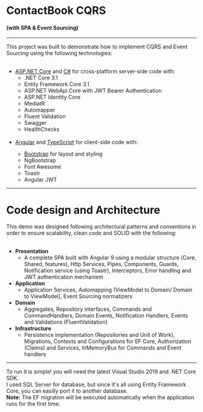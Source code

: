 # ContactBook CQRS  
<h4> (with SPA & Event Sourcing)</h4>

<hr>
This project was built to demonstrate how to implement CQRS and Event Sourcing using the following technologies:<br /><br />

<ul>
  <li>
    <a href='https://get.asp.net/'>ASP.NET Core</a> and <a href='https://msdn.microsoft.com/en-us/library/67ef8sbd.aspx'>C#</a>
    for cross-platform server-side code with:
    <ul>
      <li>.NET Core 3.1</li>
      <li>Entity Framework Core 3.1</li>
      <li>ASP.NET WebApi Core with JWT Bearer Authentication</li>
      <li>ASP.NET Identity Core</li>
      <li>MediatR</li>
      <li>Automapper</li>
      <li>Fluent Validation</li>
      <li>Swagger</li>
      <li>HealthChecks</li>
    </ul>
  </li><br>
  <li><a href='https://angular.io/' target="_blank">Angular</a> and <a href='http://www.typescriptlang.org/' target="_blank">
    TypeScript</a> for client-side code with:</li>
    <ul>
      <li><a href='http://getbootstrap.com/'>Bootstrap</a> for layout and styling</li>
      <li>NgBootstrap</li>
      <li>Font Awesome</li>
      <li>Toastr</li>
      <li>Angular JWT</li>
    </ul>
</ul>

<hr>

  <h1> Code design and Architecture </h1>
This demo was designed following architectural patterns and conventions in order to ensure scalability, clean code and SOLID with the following:
<br><br>
<ul>
  <li>
    <b>Presentation</b>
    <ul>
      <li>
        A complete SPA built with Angular 9 using a modular structure (Core, Shared, features), Http Services, Pipes, Components, Guards, Notification service (using Toastr), Interceptors, Error handling  and JWT authentication mechanism
      </li>
     </ul>
  </li>
  <li>
    <b>Application</b>
    <ul>
      <li>
        Application Services, Automapping (ViewModel to Domain/ Domain to ViewModel), Event Sourcing normatizers
      </li>
    </ul>
  </li>
  <li>
    <b>Domain</b>
    <ul>
      <li>
        Aggregates, Repository interfaces, Commands and CommandHandlers, Domain Events, Notification Handlers, Events and Validations (FluentValidation)
      </li>
    </ul>
  </li>
  <li>
    <b>Infrastructure</b>
    <ul>
      <li>
        Persistence implementation (Repositories and Unit of Work), Migrations, Contexts and Configurations for EF Core, Authorization
       (Claims) and Services, InMemoryBus for Commands and Event handlers
      </li>
    </ul>
  </li>
  
</ul>
<hr>

To run it is simple! you will need the latest Visual Studio 2019 and .NET Core SDK. 
<br>I used SQL Server for database, but since it's all using Entity Framework Core, you can easilly port it to another database.
<br><b>Note:</b> The EF migration will be executed automatically when the application runs for the first time. 
